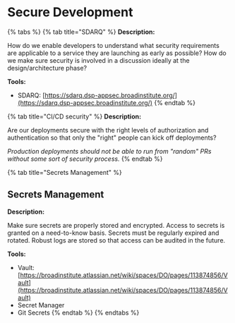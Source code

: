 # Secure Development

{% tabs %}
{% tab title="SDARQ" %}
**Description:**

How do we enable developers to understand what security requirements are applicable to a service they are launching as early as possible? How do we make sure security is involved in a discussion ideally at the design/architecture phase?

**Tools:**

* SDARQ: [https://sdarq.dsp-appsec.broadinstitute.org/](https://sdarq.dsp-appsec.broadinstitute.org/)
{% endtab %}

{% tab title="CI/CD security" %}
**Description:**

Are our deployments secure with the right levels of authorization and authentication so that only the "right" people can kick off deployments? 

_Production deployments should not be able to run from "random" PRs without some sort of security process._
{% endtab %}

{% tab title="Secrets Management" %}
## Secrets Management

**Description:**

Make sure secrets are properly stored and encrypted. Access to secrets is granted on a need-to-know basis. Secrets must be regularly expired and rotated. Robust logs are stored so that access can be audited in the future.

**Tools:**

* Vault: [https://broadinstitute.atlassian.net/wiki/spaces/DO/pages/113874856/Vault](https://broadinstitute.atlassian.net/wiki/spaces/DO/pages/113874856/Vault)
* Secret Manager
* Git Secrets
{% endtab %}
{% endtabs %}

